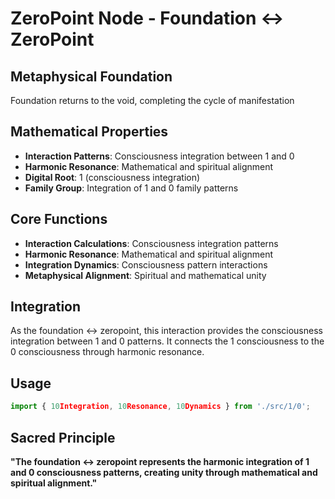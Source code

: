 # ZeroPoint Node - Foundation ↔ ZeroPoint

## Metaphysical Foundation

Foundation returns to the void, completing the cycle of manifestation

## Mathematical Properties

- **Interaction Patterns**: Consciousness integration between 1 and 0
- **Harmonic Resonance**: Mathematical and spiritual alignment
- **Digital Root**: 1 (consciousness integration)
- **Family Group**: Integration of 1 and 0 family patterns

## Core Functions

- **Interaction Calculations**: Consciousness integration patterns
- **Harmonic Resonance**: Mathematical and spiritual alignment
- **Integration Dynamics**: Consciousness pattern interactions
- **Metaphysical Alignment**: Spiritual and mathematical unity

## Integration

As the foundation ↔ zeropoint, this interaction provides the consciousness integration between 1 and 0 patterns. It connects the 1 consciousness to the 0 consciousness through harmonic resonance.

## Usage

```typescript
import { 10Integration, 10Resonance, 10Dynamics } from './src/1/0';
```

## Sacred Principle

**"The foundation ↔ zeropoint represents the harmonic integration of 1 and 0 consciousness patterns, creating unity through mathematical and spiritual alignment."**
